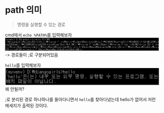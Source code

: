 # path 의미

> 명령을 실행할 수 있는 경로

cmd에서 `echo %PATH%`를 입력해보자
![](assets/markdown-img-paste-20170629142802293.png)
-> 경로들이 ;로 구분되어있음

`hello`를 입력해보자
![](assets/markdown-img-paste-20170629143137759.png)
왜 안될까?

;로 분리된 경로 하나하나를 돌아다니면서 `hello`를 찾아다녔는데 hello가 없어서 저런 메세지가 출력된 것이다.
